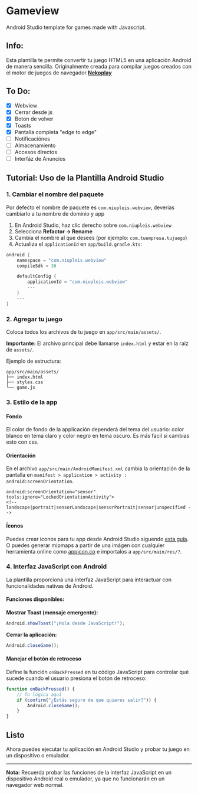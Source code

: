 # Gameview
Android Studio template for games made with Javascript.

## Info:

Esta plantilla te permite convertir tu juego HTML5 en una aplicación Android de manera sencilla.
Originalmente creada para compilar juegos creados con el motor de juegos de navegador [**Nekoplay**](https://nekoplay.niupeis.com/wiki/)

## To Do:

- [x] Webview
- [x] Cerrar desde js
- [x] Boton de volver
- [x] Toasts
- [x] Pantalla completa "edge to edge"
- [ ] Notificaciónes
- [ ] Almacenamiento
- [ ] Accesos directos
- [ ] Interfáz de Anuncios

## Tutorial: Uso de la Plantilla Android Studio

### 1. Cambiar el nombre del paquete

Por defecto el nombre de paquete es `com.niupleis.webview`, deverías cambiarlo a tu nombre de dominio y app

1. En Android Studio, haz clic derecho sobre `com.niupleis.webview`
2. Selecciona **Refactor → Rename**
3. Cambia el nombre al que desees (por ejemplo: `com.tuempresa.tujuego`)
4. Actualiza el `applicationId` en `app/build.gradle.kts`:

```gradle
android {
    namespace = "com.niupleis.webview"
    compileSdk = 36

    defaultConfig {
        applicationId = "com.niupleis.webview"
        ---
    }
    ---
}
```

### 2. Agregar tu juego

Coloca todos los archivos de tu juego en `app/src/main/assets/`.

**Importante:** El archivo principal debe llamarse `index.html` y estar en la raíz de `assets/`.

Ejemplo de estructura:
```
app/src/main/assets/
├── index.html
├── styles.css
└── game.js
```

### 3. Estilo de la app

#### Fondo

El color de fondo de la applicación dependerá del tema del usuario: color blanco en tema claro y color negro en tema oscuro. Es más facil si cambias esto con css.

#### Orientación

En el archivo `app/src/main/AndroidManifest.xml` cambia la orientación de la pantalla en `manifest > application > activity : android:screenOrientation`.
```
android:screenOrientation="sensor"
tools:ignore="LockedOrientationActivity">
<!-- landscape|portrait|sensorLandscape|sensorPortrait|sensor|unspecified -->
```

#### Íconos

Puedes crear íconos para tu app desde Android Studio siguendo [esta guía](https://developer.android.com/studio/write/create-app-icons).
O puedes generar mipmaps a partir de una imágen con cualquier herramienta online como [appicon.co](https://www.appicon.co/) e importalos a `app/src/main/res/?`.

### 4. Interfaz JavaScript con Android

La plantilla proporciona una interfaz JavaScript para interactuar con funcionalidades nativas de Android.

#### Funciones disponibles:

**Mostrar Toast (mensaje emergente):**
```javascript
Android.showToast("¡Hola desde JavaScript!");
```

**Cerrar la aplicación:**
```javascript
Android.closeGame();
```

#### Manejar el botón de retroceso

Define la función `onBackPressed` en tu código JavaScript para controlar qué sucede cuando el usuario presiona el botón de retroceso:

```javascript
function onBackPressed() {
    // Tu lógica aquí
    if (confirm("¿Estás seguro de que quieres salir?")) {
        Android.closeGame();
    }
}
```

## Listo

Ahora puedes ejecutar tu aplicación en Android Studio y probar tu juego en un dispositivo o emulador.

---

**Nota:** Recuerda probar las funciones de la interfaz JavaScript en un dispositivo Android real o emulador, ya que no funcionarán en un navegador web normal.
